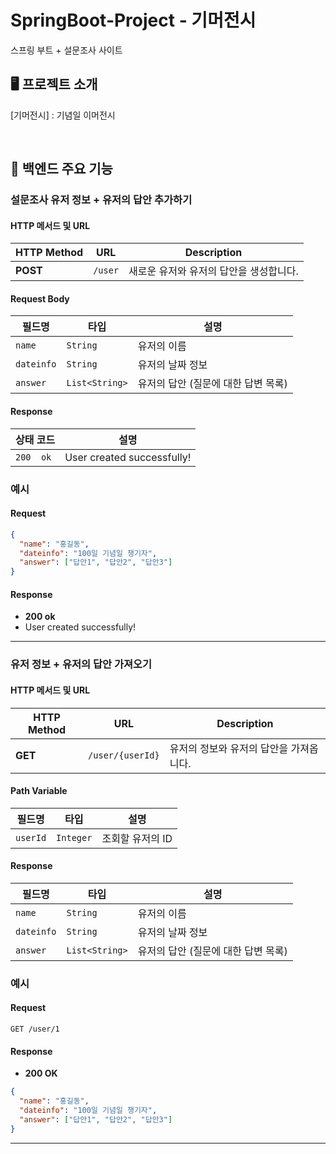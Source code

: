 # SpringBoot-Project - 기머전시
스프링 부트 + 설문조사 사이트

## 🖥️ 프로젝트 소개
[기머전시] : 기념일 이머전시

<br>

## 📌 백엔드 주요 기능
### 설문조사 유저 정보 + 유저의 답안 추가하기

#### **HTTP 메서드 및 URL**
| **HTTP Method** | **URL**       | **Description**                         |
|-----------------|---------------|-----------------------------------------|
| **POST**        | `/user`       | 새로운 유저와 유저의 답안을 생성합니다. |

#### **Request Body**
| **필드명**     | **타입**         | **설명**                           |
|----------------|------------------|------------------------------------|
| `name`         | `String`         | 유저의 이름                        |
| `dateinfo`     | `String`         | 유저의 날짜 정보                   |
| `answer`       | `List<String>`   | 유저의 답안 (질문에 대한 답변 목록) |

#### **Response**
| **상태 코드** | **설명**                           |
|---------------|------------------------------------|
| `200  ok` | User created successfully! |

### 예시

#### Request
```json
{
  "name": "홍길동",
  "dateinfo": "100일 기념일 챙기자",
  "answer": ["답안1", "답안2", "답안3"]
}
```

#### Response
- **200 ok**
- User created successfully!

---

### 유저 정보 + 유저의 답안 가져오기

#### **HTTP 메서드 및 URL**
| **HTTP Method** | **URL**             | **Description**                         |
|-----------------|---------------------|-----------------------------------------|
| **GET**         | `/user/{userId}`     | 유저의 정보와 유저의 답안을 가져옵니다. |

#### **Path Variable**
| **필드명**     | **타입**          | **설명**                              |
|----------------|-------------------|---------------------------------------|
| `userId`       | `Integer`         | 조회할 유저의 ID                      |

#### **Response**
| **필드명**     | **타입**          | **설명**                              |
|----------------|-------------------|---------------------------------------|
| `name`         | `String`          | 유저의 이름                           |
| `dateinfo`     | `String`          | 유저의 날짜 정보                      |
| `answer`       | `List<String>`    | 유저의 답안 (질문에 대한 답변 목록)   |

### 예시

#### Request
```http
GET /user/1
```

#### Response
- **200 OK**
```json
{
  "name": "홍길동",
  "dateinfo": "100일 기념일 챙기자",
  "answer": ["답안1", "답안2", "답안3"]
}
```

---




